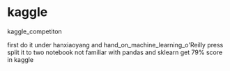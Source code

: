 # kaggle
kaggle_competiton

first do it under hanxiaoyang and hand_on_machine_learning_o'Reilly press 
split it to two notebook
not familiar with pandas and sklearn
get 79% score in kaggle
